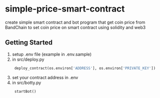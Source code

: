 # simple-price-smart-contract
create simple smart contract and bot program that get coin price from BandChain to set coin price on smart contract using solidity and web3

## Getting Started
1. setup .env file (example in .env.sample)
2. in src/deploy.py
   ```python
    deploy_contract(os.environ['ADDRESS'], os.environ['PRIVATE_KEY'])
   ```
3. set your contract address in .env
4. in src/botty.py
   ```python
    startBot()
   ```
